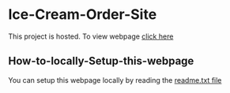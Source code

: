 # Ice-Cream-Order-Site
This project is hosted. To view webpage [click here](https://amulorder-project.infinityfreeapp.com/)

## How-to-locally-Setup-this-webpage
You can setup this webpage locally by reading the [readme.txt file](Amul/README.txt)

